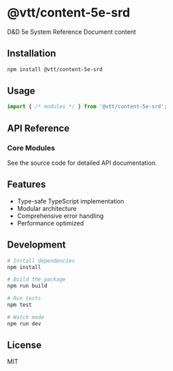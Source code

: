 # @vtt/content-5e-srd

D&D 5e System Reference Document content

## Installation

```bash
npm install @vtt/content-5e-srd
```

## Usage

```typescript
import { /* modules */ } from '@vtt/content-5e-srd';
```

## API Reference

### Core Modules

See the source code for detailed API documentation.

## Features

- Type-safe TypeScript implementation
- Modular architecture
- Comprehensive error handling
- Performance optimized

## Development

```bash
# Install dependencies
npm install

# Build the package
npm run build

# Run tests
npm test

# Watch mode
npm run dev
```

## License

MIT

